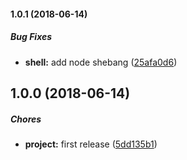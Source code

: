 #### 1.0.1 (2018-06-14)

##### Bug Fixes

* **shell:**  add node shebang ([25afa0d6](https://github.com/lgaticaq/healthcheck-cli/commit/25afa0d6b4f4d0ddf7f75f216bec0d2fb36e857b))

## 1.0.0 (2018-06-14)

##### Chores

* **project:**  first release ([5dd135b1](https://github.com/lgaticaq/healthcheck-cli/commit/5dd135b1d30977b1ce6f5f69e6ead4d59fdccb52))

